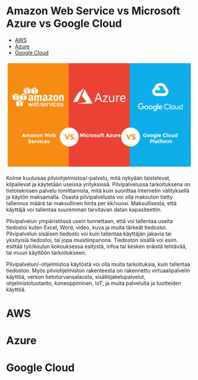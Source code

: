 <h1>Amazon Web Service vs Microsoft Azure vs Google Cloud</h1>

- [AWS](#AWS)
- [Azure](#Azure)
- [Google Cloud](#Google-Cloud)

![Alt text](/images/aws_azure_googleCloud.PNG?raw=true "None")

Kolme kuuluisaa pilviohjelmistoa/-palvelu, mitä nykyään taistelevat, kilpailevat ja käytetään useissa yrityksissä. Pilvipalvelussa tarkoituksena on tietoteknisen palvelu tomittamista, mitä kuin suorittaa internetin välityksellä ja käytön maksamalla. Osasta pilvipalvelusta voi olla maksuton tietty tallennus määrä tai maksullinen hinta per kk/vuosi. Maksullisesta, että käyttäjä voi tallentaa suuremman tarvitavan datan kapasiteettin.

Pilvipalvelun ympäristössä usein tunnettaan, että voi tallentaa useita tiedostoi kuten Excel, Word, video, kuva ja muita tärkeät tiedostoi. Pilvipalvelun sisäisen tiedosto voi kuin tallentaa käyttäjän jakavia tai yksityisiä tiedostoi, tai jopa muistiinpanona. Tiedoston sisällä voi esim. esittää työ/koulun kokouksessa esitystä, infoa tai kesken eräistä tehtävää, tai muun käyttöön tarkoitukseen. 

Pilvipalvelun/-ohjelmistoa käytöstä voi olla muita tarkoituksia, kuin tallentaa tiedoston. Myös pilviohjelmiston rakenteesta on rakennettu virtuaalipalvelin käyttöä, verkon tietoturvansalausta, sisällöjakelupalvelut, ohjelmistotuotanto, koneoppiminen, IoT, ja muita palveluita ja tuotteiden käyttöä. 

# AWS

# Azure

# Google Cloud

